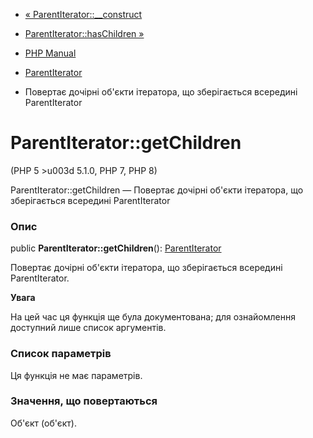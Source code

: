 - [« ParentIterator::\_\_construct](parentiterator.construct.md)
- [ParentIterator::hasChildren »](parentiterator.haschildren.md)

- [PHP Manual](index.md)
- [ParentIterator](class.parentiterator.md)
- Повертає дочірні об'єкти ітератора, що зберігається всередині
ParentIterator

# ParentIterator::getChildren

(PHP 5 \>u003d 5.1.0, PHP 7, PHP 8)

ParentIterator::getChildren — Повертає дочірні об'єкти ітератора,
що зберігається всередині ParentIterator

### Опис

public **ParentIterator::getChildren**():
[ParentIterator](class.parentiterator.md)

Повертає дочірні об'єкти ітератора, що зберігається всередині
ParentIterator.

**Увага**

На цей час ця функція ще була документована; для
ознайомлення доступний лише список аргументів.

### Список параметрів

Ця функція не має параметрів.

### Значення, що повертаються

Об'єкт (об'єкт).
